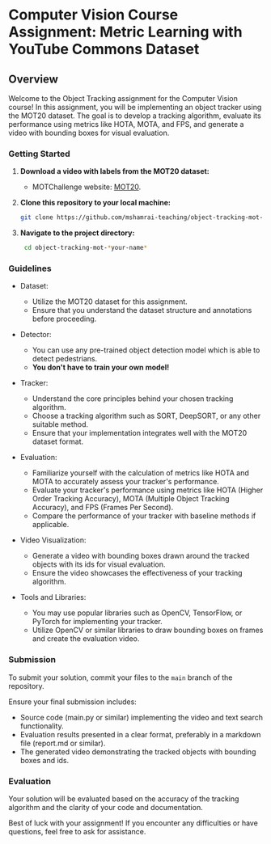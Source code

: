 # Computer Vision Course Assignment: Metric Learning with YouTube Commons Dataset

## Overview

Welcome to the Object Tracking assignment for the Computer Vision course! In this assignment, you will be implementing an object tracker using the MOT20 dataset. The goal is to develop a tracking algorithm, evaluate its performance using metrics like HOTA, MOTA, and FPS, and generate a video with bounding boxes for visual evaluation.

### Getting Started

1. **Download a video with labels from the MOT20 dataset:**
   - MOTChallenge website: [MOT20](https://motchallenge.net/data/MOT20/).

2. **Clone this repository to your local machine:**
     ```bash
     git clone https://github.com/mshamrai-teaching/object-tracking-mot-*your-name*
     ```
3. **Navigate to the project directory:**
      ```bash
       cd object-tracking-mot-*your-name*
      ```

### Guidelines

* Dataset:
  * Utilize the MOT20 dataset for this assignment.
  * Ensure that you understand the dataset structure and annotations before proceeding.

* Detector:
  * You can use any pre-trained object detection model which is able to detect pedestrians.
  * **You don't have to train your own model!**

* Tracker:
  * Understand the core principles behind your chosen tracking algorithm.
  * Choose a tracking algorithm such as SORT, DeepSORT, or any other suitable method.
  * Ensure that your implementation integrates well with the MOT20 dataset format.

* Evaluation:
  * Familiarize yourself with the calculation of metrics like HOTA and MOTA to accurately assess your tracker's performance.
  * Evaluate your tracker's performance using metrics like HOTA (Higher Order Tracking Accuracy), MOTA (Multiple Object Tracking Accuracy), and FPS (Frames Per Second).
  * Compare the performance of your tracker with baseline methods if applicable.

* Video Visualization:
  * Generate a video with bounding boxes drawn around the tracked objects with its ids for visual evaluation.
  * Ensure the video showcases the effectiveness of your tracking algorithm.

* Tools and Libraries:
  *  You may use popular libraries such as OpenCV, TensorFlow, or PyTorch for implementing your tracker.
  *  Utilize OpenCV or similar libraries to draw bounding boxes on frames and create the evaluation video.

### Submission

To submit your solution, commit your files to the `main` branch of the repository.

Ensure your final submission includes:
* Source code (main.py or similar) implementing the video and text search functionality.
* Evaluation results presented in a clear format, preferably in a markdown file (report.md or similar).
* The generated video demonstrating the tracked objects with bounding boxes and ids.

### Evaluation

Your solution will be evaluated based on the accuracy of the tracking algorithm and the clarity of your code and documentation.

Best of luck with your assignment! If you encounter any difficulties or have questions, feel free to ask for assistance.
